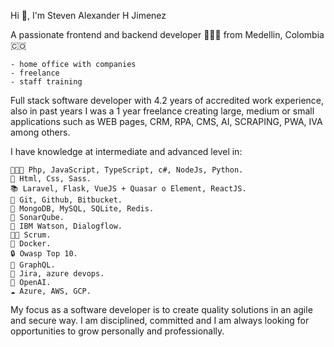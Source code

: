 

Hi 👋, I'm Steven Alexander H Jimenez

A passionate frontend and backend developer 👨🏻‍💻 from Medellin, Colombia 🇨🇴

    - home office with companies
    - freelance
    - staff training 
    
Full stack software developer with 4.2 years of accredited work experience, also in past years I was a 1 year freelance creating large, medium or small applications such as WEB pages, CRM, RPA, CMS, AI, SCRAPING, PWA, IVA among others.

I have knowledge at intermediate and advanced level in:

    👨🏻‍💻 Php, JavaScript, TypeScript, c#, NodeJs, Python.
    🔖 Html, Css, Sass.
    📚 Laravel, Flask, VueJS + Quasar o Element, ReactJS.
    🧰 Git, Github, Bitbucket.
    💾 MongoDB, MySQL, SQLite, Redis.
    🥷 SonarQube.
    🤖 IBM Watson, Dialogflow.
    👨‍🏫 Scrum.
    🫙 Docker.
    🔒 Owasp Top 10.
    💁 GraphQL.
    🧰 Jira, azure devops.
    🤖 OpenAI.
    ☁️ Azure, AWS, GCP.

My focus as a software developer is to create quality solutions in an agile and secure way. I am disciplined, committed and I am always looking for opportunities to grow personally and professionally.
